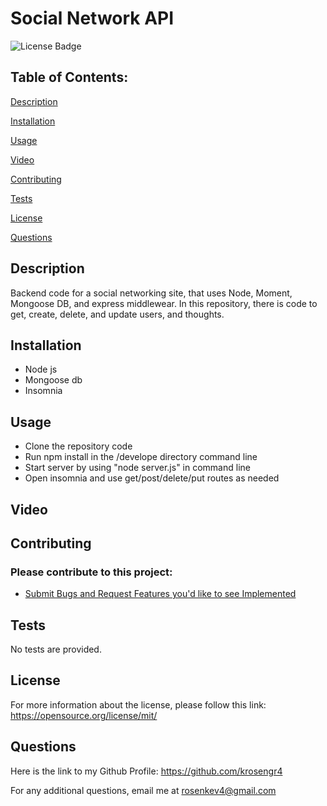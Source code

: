 # Social Network API  
 
![License Badge](https://img.shields.io/badge/License-MIT-blue.svg)

## Table of Contents: 
[Description](#description) 

[Installation](#installation) 

[Usage](#usage) 

[Video](#video)

[Contributing](#contributing) 

[Tests](#tests) 

[License](#license) 

[Questions](#questions) 


## Description
Backend code for a social networking site,  that uses Node, Moment, Mongoose DB, and express middlewear. In this repository, there is code to get, create, delete, and update users, and thoughts. 

## Installation
- Node js
- Mongoose db
- Insomnia


## Usage
- Clone the repository code 
- Run npm install in the /develope directory command line
- Start server by using "node server.js" in command line
- Open insomnia and use get/post/delete/put routes as needed

## Video

## Contributing

### Please contribute to this project:
- [Submit Bugs and Request Features you'd like to see Implemented](https://github.com/krosengr4/Social-NetworkAPI/issues)

## Tests
No tests are provided.

## License
For more information about the license, please follow this link: https://opensource.org/license/mit/

## Questions
Here is the link to my Github Profile: https://github.com/krosengr4 

For any additional questions, email me at rosenkev4@gmail.com
